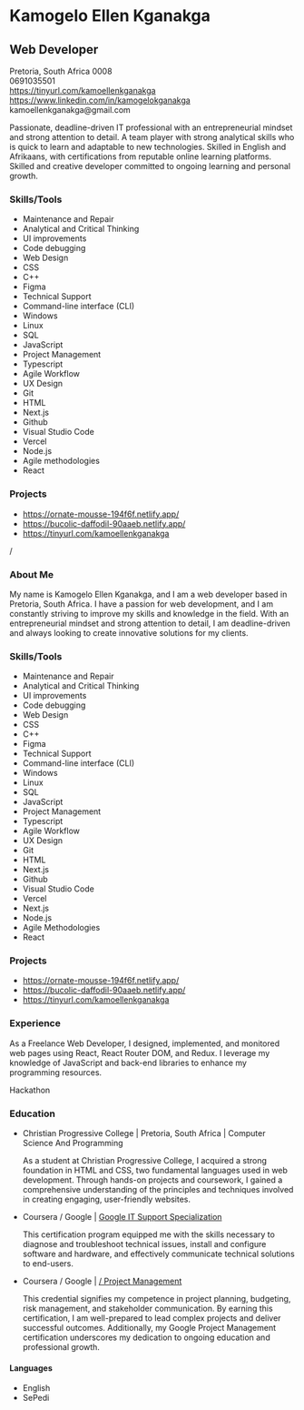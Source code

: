 <!-- HTML code for Kamogelo Ellen Kganakga's Readme.md -->
<!DOCTYPE html>
<html lang="en">
<head>
  <meta charset="UTF-8">
  <meta name="viewport" content="width=device-width, initial-scale=1.0">
  <link rel="stylesheet" href="styles.css">
</head>
<body>
  <h1>Kamogelo Ellen Kganakga</h1>
  <h2>Web Developer</h2>
  <p>Pretoria, South Africa 0008<br>
  0691035501<br>
  <a href="https://tinyurl.com/kamoellenkganakga">https://tinyurl.com/kamoellenkganakga</a><br>
  <a href="https://www.linkedin.com/in/kamogelokganakga">https://www.linkedin.com/in/kamogelokganakga</a><br>
  kamoellenkganakga@gmail.com</p>
  <p>Passionate, deadline-driven IT professional with an entrepreneurial mindset and strong attention to detail. A team player with strong analytical skills who is quick to learn and adaptable to new technologies. Skilled in English and Afrikaans, with certifications from reputable online learning platforms. Skilled and creative developer committed to ongoing learning and personal growth.</p>
  <h3>Skills/Tools</h3>
  <ul>
    <li>Maintenance and Repair</li>
    <li>Analytical and Critical Thinking</li>
    <li>UI improvements</li>
    <li>Code debugging</li>
    <li>Web Design</li>
    <li>CSS</li>
    <li>C++</li>
    <li>Figma</li>
    <li>Technical Support</li>
    <li>Command-line interface (CLI)</li>
    <li>Windows</li>
    <li>Linux</li>
    <li>SQL</li>
    <li>JavaScript</li>
    <li>Project Management</li>
    <li>Typescript</li>
    <li>Agile Workflow</li>
    <li>UX Design</li>
    <li>Git</li>
    <li>HTML</li>
    <li>Next.js</li>
    <li>Github</li>
    <li>Visual Studio Code</li>
    <li>Vercel</li>
    <li>Node.js</li>
    <li>Agile methodologies</li>
    <li>React</li>
  </ul>
  <h3>Projects</h3>
  <ul>
    <li><a href="https://ornate-mousse-194f6f.netlify.app/">https://ornate-mousse-194f6f.netlify.app/</a></li>
    <li><a href="https://bucolic-daffodil-90aaeb.netlify.app/">https://bucolic-daffodil-90aaeb.netlify.app/</a></li>
    <li><a href="https://tinyurl.com/kamoellenkganakga">https://tinyurl.com/kamoellenkganakga</a></li>
  </ul>
  /
  <h3>About Me</h3>
<p>
  My name is Kamogelo Ellen Kganakga, and I am a web developer based in Pretoria, South Africa. I have a passion for web development, and I am constantly striving to improve my skills and knowledge in the field. With an entrepreneurial mindset and strong attention to detail, I am deadline-driven and always looking to create innovative solutions for my clients.
</p>
<h3>Skills/Tools</h3>
<ul>
  <li>Maintenance and Repair</li>
  <li>Analytical and Critical Thinking</li>
  <li>UI improvements</li>
  <li>Code debugging</li>
  <li>Web Design</li>
  <li>CSS</li>
  <li>C++</li>
  <li>Figma</li>
  <li>Technical Support</li>
  <li>Command-line interface (CLI)</li>
  <li>Windows</li>
  <li>Linux</li>
  <li>SQL</li>
  <li>JavaScript</li>
  <li>Project Management</li>
  <li>Typescript</li>
  <li>Agile Workflow</li>
  <li>UX Design</li>
  <li>Git</li>
  <li>HTML</li>
  <li>Next.js</li>
  <li>Github</li>
  <li>Visual Studio Code</li>
  <li>Vercel</li>
  <li>Next.js</li>
  <li>Node.js</li>
  <li>Agile Methodologies</li>
  <li>React</li>
</ul>
<h3>Projects</h3>
<ul>
  <li><a href="https://ornate-mousse-194f6f.netlify.app/">https://ornate-mousse-194f6f.netlify.app/</a></li>
  <li><a href="https://bucolic-daffodil-90aaeb.netlify.app/">https://bucolic-daffodil-90aaeb.netlify.app/</a></li>
  <li><a href="https://tinyurl.com/kamoellenkganakga">https://tinyurl.com/kamoellenkganakga</a></li>
</ul>
<h3>Experience</h3>
<p>
  As a Freelance Web Developer, I designed, implemented, and monitored web pages using React, React Router DOM, and Redux. I leverage my knowledge of JavaScript and back-end libraries to enhance my programming resources.
</p>
<p>
  Hackathon
</p>
<h3>Education</h3>
<ul>
  <li>Christian Progressive College | Pretoria, South Africa | Computer Science And Programming</li>
  <p>
    As a student at Christian Progressive College, I acquired a strong foundation in HTML and CSS, two fundamental languages used in web development. Through hands-on projects and coursework, I gained a comprehensive understanding of the principles and techniques involved in creating engaging, user-friendly websites.
  </p>
  <li>Coursera / Google | <a href="https://coursera.org/share/cf1eb8c385a11a29c3960f38b119e916">Google IT Support Specialization</a></li>
  <p>
    This certification program equipped me with the skills necessary to diagnose and troubleshoot technical issues, install and configure software and hardware, and effectively communicate technical solutions to end-users.
  </p>
  <li>Coursera / Google | <a href="Https://tinyurl.com/projectmanagement-google">
    /
    Project Management</a></li>
<p>This credential signifies my competence in project planning, budgeting, risk management, and stakeholder communication. By earning this certification, I am well-prepared to lead complex projects and deliver successful outcomes. Additionally, my Google Project Management certification underscores my dedication to ongoing education and professional growth.</p>
</ul>
<h4>Languages</h4>
<ul>
<li>English</li>
<li>SePedi</li>
</ul>
</div>
</body>
</html>
